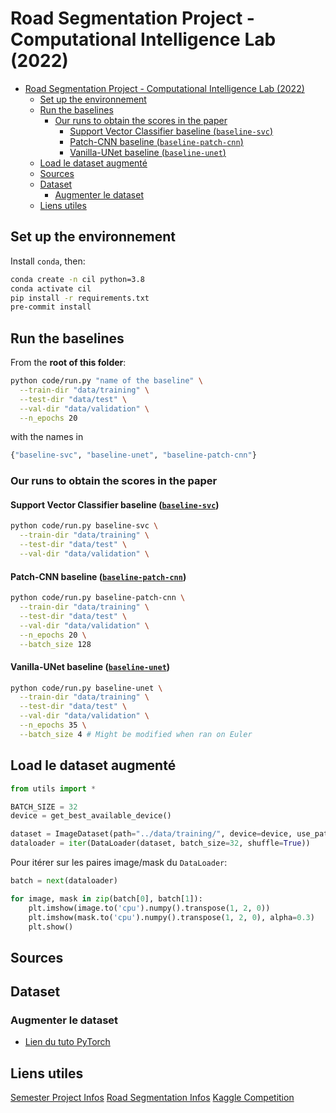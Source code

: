 # Road Segmentation Project - Computational Intelligence Lab (2022)

- [Road Segmentation Project - Computational Intelligence Lab (2022)](#road-segmentation-project---computational-intelligence-lab-2022)
  - [Set up the environnement](#set-up-the-environnement)
  - [Run the baselines](#run-the-baselines)
    - [Our runs to obtain the scores in the paper](#our-runs-to-obtain-the-scores-in-the-paper)
      - [Support Vector Classifier baseline (`baseline-svc`)](#support-vector-classifier-baseline-baseline-svc)
      - [Patch-CNN baseline (`baseline-patch-cnn`)](#patch-cnn-baseline-baseline-patch-cnn)
      - [Vanilla-UNet baseline (`baseline-unet`)](#vanilla-unet-baseline-baseline-unet)
  - [Load le dataset augmenté](#load-le-dataset-augmenté)
  - [Sources](#sources)
  - [Dataset](#dataset)
    - [Augmenter le dataset](#augmenter-le-dataset)
  - [Liens utiles](#liens-utiles)

## Set up the environnement

Install `conda`, then:

```bash
conda create -n cil python=3.8
conda activate cil
pip install -r requirements.txt
pre-commit install
```

## Run the baselines

From the **root of this folder**:

```bash
python code/run.py "name of the baseline" \
  --train-dir "data/training" \
  --test-dir "data/test" \
  --val-dir "data/validation" \
  --n_epochs 20
```

with the names in

```python
{"baseline-svc", "baseline-unet", "baseline-patch-cnn"}
```

### Our runs to obtain the scores in the paper

#### Support Vector Classifier baseline ([`baseline-svc`](code/models/baselines/baseline_svm_classifier.py))

```bash
python code/run.py baseline-svc \
  --train-dir "data/training" \
  --test-dir "data/test" \
  --val-dir "data/validation" \
```

#### Patch-CNN baseline ([`baseline-patch-cnn`](code/models/baselines/baseline_patch_cnn.py))

```bash
python code/run.py baseline-patch-cnn \
  --train-dir "data/training" \
  --test-dir "data/test" \
  --val-dir "data/validation" \
  --n_epochs 20 \
  --batch_size 128
```

#### Vanilla-UNet baseline ([`baseline-unet`](code/models/baselines/baseline_vanilla_unet.py))

```bash
python code/run.py baseline-unet \
  --train-dir "data/training" \
  --test-dir "data/test" \
  --val-dir "data/validation" \
  --n_epochs 35 \
  --batch_size 4 # Might be modified when ran on Euler
```

## Load le dataset augmenté

```python
from utils import *

BATCH_SIZE = 32
device = get_best_available_device()

dataset = ImageDataset(path="../data/training/", device=device, use_patches=False)
dataloader = iter(DataLoader(dataset, batch_size=32, shuffle=True))
```

Pour itérer sur les paires image/mask du `DataLoader`:

```python
batch = next(dataloader)

for image, mask in zip(batch[0], batch[1]):
    plt.imshow(image.to('cpu').numpy().transpose(1, 2, 0))
    plt.imshow(mask.to('cpu').numpy().transpose(1, 2, 0), alpha=0.3)
    plt.show()
```

## Sources

## Dataset

### Augmenter le dataset

- [Lien du tuto PyTorch](https://pytorch.org/tutorials/beginner/data_loading_tutorial.html#transforms)

## Liens utiles

[Semester Project Infos](https://docs.google.com/document/d/1kXMPYBRJYzMQNceVUpsaQBSMec8kuaAHiIRGQuG9DQA/edit)
[Road Segmentation Infos](https://docs.google.com/document/d/1MVRFu4oKWgAluY7CRzehFH8Pt-TNSW_9JJ6E9gmraZg/edit#heading=h.go9uiolcl982)
[Kaggle Competition](https://www.kaggle.com/t/32523d9cf29948e089dc4c7a23ecf549)
